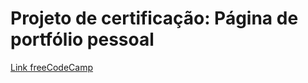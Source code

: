 # Projeto de certificação: Página de portfólio pessoal

[Link freeCodeCamp](https://www.freecodecamp.org/portuguese/learn/2022/responsive-web-design/build-a-personal-portfolio-webpage-project/build-a-personal-portfolio-webpage "Link freeCodeCamp")